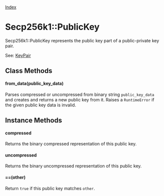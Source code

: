 [Index](index.md)

Secp256k1::PublicKey
====================

Secp256k1::PublicKey represents the public key part of a public-private key pair.

See: [KeyPair](key_pair.md)

Class Methods
-------------

#### from_data(public_key_data)

Parses compressed or uncompressed from binary string `public_key_data` and
creates and returns a new public key from it. Raises a `RuntimeError` if the
given public key data is invalid.

Instance Methods
----------------

#### compressed

Returns the binary compressed representation of this public key.

#### uncompressed

Returns the binary uncompressed representation of this public key.

#### ==(other)

Return `true` if this public key matches `other`.
